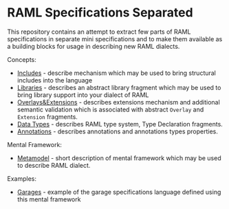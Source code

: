 # RAML Specifications Separated

This repository contains an attempt to extract few parts of RAML specifications in separate mini specifications and to make them available as a building blocks for usage in describing new RAML dialects. 

Concepts:

* [Includes](includes.md) - describe mechanism which may be used to bring structural includes into the language
* [Libraries](libraries.md) - describes an abstract library fragment which may be used to bring library support into your dialect of RAML
* [Overlays&Extensions](overlays.md) - describes extensions mechanism and additional semantic validation which is associated with abstract `Overlay` and `Extension` fragments.
* [Data Types](types.md) - describes RAML type system, Type Declaration fragments.
* [Annotations](annotations.md) - describes annotations and annotations types properties.

Mental Framework:
* [Metamodel](metamodel.md) - short description of mental framework which may be used to describe RAML dialect.

Examples:
 * [Garages](example.md) - example of the garage specifications language defined using this mental framework 
